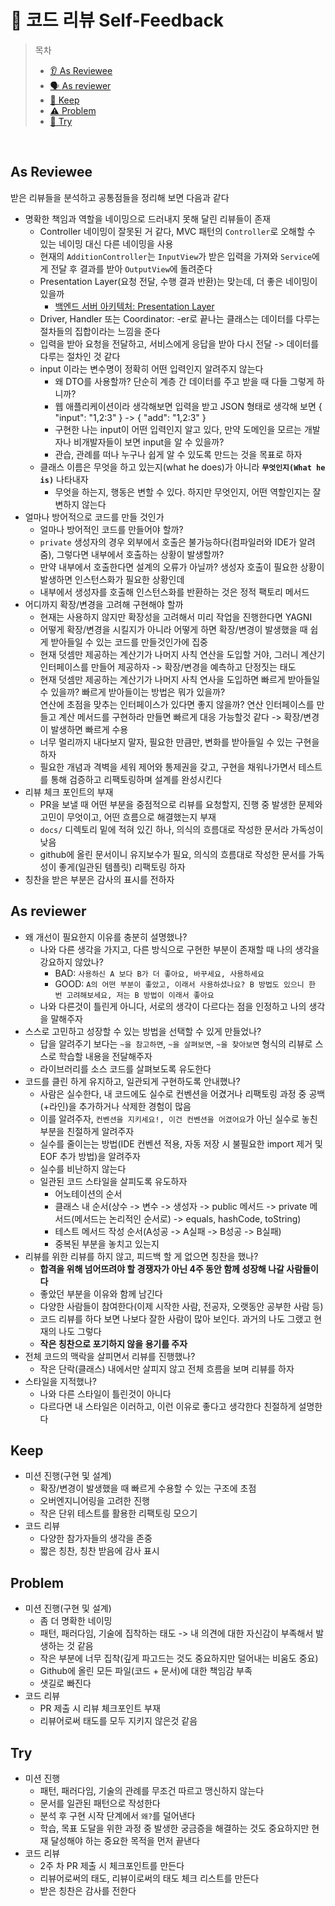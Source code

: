 # 🔄 코드 리뷰 Self-Feedback
> 목차
> - [👂 As Reviewee](#as-reviewee)
> - [🗣️ As reviewer](#as-reviewer)
> - [🏃 Keep](#keep)
> - [⚠️ Problem](#problem)
> - [🔨 Try](#try)

<br>

## As Reviewee

받은 리뷰들을 분석하고 공통점들을 정리해 보면 다음과 같다
- 명확한 책임과 역할을 네이밍으로 드러내지 못해 달린 리뷰들이 존재
  - Controller 네이밍이 잘못된 거 같다, MVC 패턴의 `Controller`로 오해할 수 있는 네이밍 대신 다른 네이밍을 사용
  - 현재의 `AdditionController`는 `InputView`가 받은 입력을 가져와 `Service`에게 전달 후 결과를 받아 `OutputView`에 돌려준다
  - Presentation Layer(요청 전달, 수행 결과 반환)는 맞는데, 더 좋은 네이밍이 있을까
      - [백엔드 서버 아키텍처: Presentation Layer](https://tech.junhabaek.net/%EB%B0%B1%EC%97%94%EB%93%9C-%EC%84%9C%EB%B2%84-%EC%95%84%ED%82%A4%ED%85%8D%EC%B2%98-presentation-layer-1-%EC%9A%94%EC%B2%AD-%EB%B0%A9%EC%8B%9D%EC%97%90-%EB%94%B0%EB%A5%B8-variation-353fe464bdb4)
  - Driver, Handler 또는 Coordinator: -er로 끝나는 클래스는 데이터를 다루는 절차들의 집합이라는 느낌을 준다
  - 입력을 받아 요청을 전달하고, 서비스에게 응답을 받아 다시 전달 -> 데이터를 다루는 절차인 것 같다 
  - input 이라는 변수명이 정확히 어떤 입력인지 알려주지 않는다
      - 왜 DTO를 사용할까? 단순히 계층 간 데이터를 주고 받을 때 다들 그렇게 하니까?
    - 웹 애플리케이션이라 생각해보면 입력을 받고 JSON 형태로 생각해 보면 { "input": "1,2:3" } -> { "add": "1,2:3" }
    - 구현한 나는 input이 어떤 입력인지 알고 있다, 만약 도메인을 모르는 개발자나 비개발자들이 보면 input을 알 수 있을까?
    - 관습, 관례를 떠나 누구나 쉽게 알 수 있도록 만드는 것을 목표로 하자
  - 클래스 이름은 무엇을 하고 있는지(what he does)가 아니라 **`무엇인지(What he is)`** 나타내자
    - 무엇을 하는지, 행동은 변할 수 있다. 하지만 무엇인지, 어떤 역할인지는 잘 변하지 않는다
- 얼마나 방어적으로 코드를 만들 것인가
  - 얼마나 방어적인 코드를 만들어야 할까?
  - `private` 생성자의 경우 외부에서 호출은 불가능하다(컴파일러와 IDE가 알려줌), 그렇다면 내부에서 호출하는 상황이 발생할까?
  - 만약 내부에서 호출한다면 설계의 오류가 아닐까? 생성자 호출이 필요한 상황이 발생하면 인스턴스화가 필요한 상황인데
  - 내부에서 생성자를 호출해 인스턴스화를 반환하는 것은 정적 팩토리 메서드 
- 어디까지 확장/변경을 고려해 구현해야 할까
  - 현재는 사용하지 않지만 확장성을 고려해서 미리 작업을 진행한다면 YAGNI
  - 어떻게 확장/변경을 시킬지가 아니라 어떻게 하면 확장/변경이 발생했을 때 쉽게 받아들일 수 있는 코드를 만들것인가에 집중
  - 현재 덧셈만 제공하는 계산기가 나머지 사칙 연산을 도입할 거야, 그러니 계산기 인터페이스를 만들어 제공하자 -> 확장/변경을 예측하고 단정짓는 태도
  - 현재 덧셈만 제공하는 계산기가 나머지 사칙 연사을 도입하면 빠르게 받아들일 수 있을까? 빠르게 받아들이는 방법은 뭐가 있을까?   
    연산에 초점을 맞추는 인터페이스가 있다면 좋지 않을까? 연산 인터페이스를 만들고 계산 메서드를 구현하라 만들면 빠르게 대응 가능할것 같다 -> 확장/변경이 발생하면 빠르게 수용
  - 너무 멀리까지 내다보지 말자, 필요한 만큼만, 변화를 받아들일 수 있는 구현을 하자
  - 필요한 개념과 격벽을 세워 제어와 통제권을 갖고, 구현을 채워나가면서 테스트를 통해 검증하고 리팩토링하며 설계를 완성시킨다
- 리뷰 체크 포인트의 부재
  - PR을 보낼 때 어떤 부분을 중점적으로 리뷰를 요청할지, 진행 중 발생한 문제와 고민이 무엇이고, 어떤 흐름으로 해결했는지 부재
  - `docs/` 디렉토리 밑에 적혀 있긴 하나, 의식의 흐름대로 작성한 문서라 가독성이 낮음
  - github에 올린 문서이니 유지보수가 필요, 의식의 흐름대로 작성한 문서를 가독성이 좋게(일관된 템플릿) 리팩토링 하자
- 칭찬을 받은 부분은 감사의 표시를 전하자

## As reviewer
- 왜 개선이 필요한지 이유를 충분히 설명했나?
  - 나와 다른 생각을 가지고, 다른 방식으로 구현한 부분이 존재할 때 나의 생각을 강요하지 않았나?
    - BAD: `사용하신 A 보다 B가 더 좋아요, 바꾸세요, 사용하세요`
    - GOOD: `A의 어떤 부분이 좋았고, 이래서 사용하셨나요? B 방법도 있으니 한 번 고려해보세요, 저는 B 방법이 이래서 좋아요`
  - 나와 다른것이 틀린게 아니다, 서로의 생각이 다르다는 점을 인정하고 나의 생각을 말해주자
- 스스로 고민하고 성장할 수 있는 방법을 선택할 수 있게 만들었나?
  - 답을 알려주기 보다는 `~을 참고하면`, `~을 살펴보면`, `~을 찾아보면` 형식의 리뷰로 스스로 학습할 내용을 전달해주자
  - 라이브러리를 소스 코드를 살펴보도록 유도한다 
- 코드를 클린 하게 유지하고, 일관되게 구현하도록 안내했나?
  - 사람은 실수한다, 내 코드에도 실수로 컨벤션을 어겼거나 리팩토링 과정 중 공백(+라인)을 추가하거나 삭제한 경험이 많음
  - 이를 알려주자, `컨벤션을 지키세요!, 이건 컨벤션을 어겼어요`가 아닌 실수로 놓친 부분을 친절하게 알려주자
  - 실수를 줄이는는 방법(IDE 컨벤션 적용, 자동 저장 시 불필요한 import 제거 및 EOF 추가 방법)을 알려주자
  - 실수를 비난하지 않는다
  - 일관된 코드 스타일을 살피도록 유도하자
    - 어노테이션의 순서
    - 클래스 내 순서(상수 -> 변수 -> 생성자 -> public 메서드 -> private 메서드(메서드는 논리적인 순서로) -> equals, hashCode, toString)
    - 테스트 메서드 작성 순서(A성공 -> A실패 -> B성공 -> B실패)
    - 중복된 부분을 놓치고 있는지
- 리뷰를 위한 리뷰를 하지 않고, 피드백 할 게 없으면 칭찬을 했나?
  - **합격을 위해 넘어뜨려야 할 경쟁자가 아닌 4주 동안 함께 성장해 나갈 사람들이다**
  - 좋았던 부분을 이유와 함께 남긴다
  - 다양한 사람들이 참여한다(이제 시작한 사람, 전공자, 오랫동안 공부한 사람 등)
  - 코드 리뷰를 하다 보면 나보다 잘한 사람이 많아 보인다. 과거의 나도 그랬고 현재의 나도 그렇다
  - **작은 칭찬으로 포기하지 않을 용기를 주자**
- 전체 코드의 맥락을 살피면서 리뷰를 진행했나?
  - 작은 단락(클래스) 내에서만 살피지 않고 전체 흐름을 보며 리뷰를 하자
- 스타일을 지적했나?
  - 나와 다른 스타일이 틀린것이 아니다
  - 다르다면 내 스타일은 이러하고, 이런 이유로 좋다고 생각한다 친절하게 설명한다

## Keep
- 미션 진행(구현 및 설계)
  - 확장/변경이 발생했을 때 빠르게 수용할 수 있는 구조에 초점
  - 오버엔지니어링을 고려한 진행
  - 작은 단위 테스트를 활용한 리팩토링 모으기
- 코드 리뷰
  - 다양한 참가자들의 생각을 존중
  - 짧은 칭찬, 칭찬 받음에 감사 표시

## Problem
- 미션 진행(구현 및 설계)
  - 좀 더 명확한 네이밍
  - 패턴, 패러다임, 기술에 집착하는 태도 -> 내 의견에 대한 자신감이 부족해서 발생하는 것 같음
  - 작은 부분에 너무 집착(깊게 파고드는 것도 중요하지만 덜어내는 비움도 중요)
  - Github에 올린 모든 파일(코드 + 문서)에 대한 책임감 부족
  - 샛길로 빠진다
- 코드 리뷰
  - PR 제출 시 리뷰 체크포인트 부재
  - 리뷰어로써 태도를 모두 지키지 않은것 같음

## Try
- 미션 진행
  - 패턴, 패러다임, 기술의 관례를 무조건 따르고 맹신하지 않는다
  - 문서를 일관된 패턴으로 작성한다
  - 분석 후 구현 시작 단계에서 `왜?`를 덜어낸다
  - 학습, 목표 도달을 위한 과정 중 발생한 궁금증을 해결하는 것도 중요하지만 현재 달성해야 하는 중요한 목적을 먼저 끝낸다
- 코드 리뷰
  - 2주 차 PR 제출 시 체크포인트를 만든다
  - 리뷰어로써의 태도, 리뷰이로써의 태도 체크 리스트를 만든다
  - 받은 칭찬은 감사를 전한다
